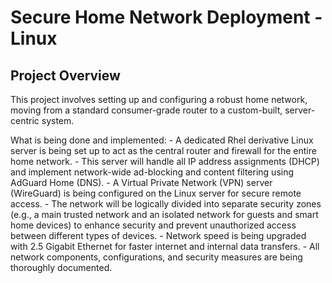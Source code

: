 <h1>Secure Home Network Deployment - Linux</h1>

<h2>Project Overview</h2>
This project involves setting up and configuring a robust home network, moving from a standard consumer-grade router to a custom-built, server-centric system.

What is being done and implemented:
    - A dedicated Rhel derivative Linux server is being set up to act as the central router and firewall for the entire home network.
    - This server will handle all IP address assignments (DHCP) and implement network-wide ad-blocking and content filtering using AdGuard Home (DNS).
    - A Virtual Private Network (VPN) server (WireGuard) is being configured on the Linux server for secure remote access.
    - The network will be logically divided into separate security zones (e.g., a main trusted network and an isolated network for guests and smart home devices) to enhance security and prevent unauthorized access between different types of devices.
    - Network speed is being upgraded with 2.5 Gigabit Ethernet for faster internet and internal data transfers.
    - All network components, configurations, and security measures are being thoroughly documented.
    
